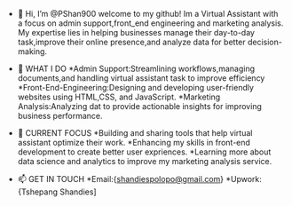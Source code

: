 - 👋 Hi, I’m @PShan900
welcome to my github! Im a Virtual Assistant with a focus on admin support,front_end engineering and marketing analysis.
My expertise lies in helping businesses manage their day-to-day task,improve their online presence,and analyze data for better decision-making.

- 👀 WHAT I DO
*Admin Support:Streamlining workflows,managing documents,and handling virtual assistant task to improve efficiency
*Front-End-Engineering:Designing and developing user-friendly websites using HTML,CSS, and JavaScript.
*Marketing Analysis:Analyzing dat to provide actionable insights for improving business performance.

- 🌱 CURRENT FOCUS
*Building and sharing tools that help virtual assistant optimize their work.
*Enhancing my skills in front-end development to create better user expriences.
*Learning more about data science and analytics to improve my marketing analysis service.

- 📫 GET IN TOUCH
*Email:{shandiespolopo@gmail.com}
*Upwork:{Tshepang Shandies]
  


<!---
PShan900/PShan900 is a ✨ special ✨ repository because its `README.md` (this file) appears on your GitHub profile.
You can click the Preview link to take a look at your changes.
--->

